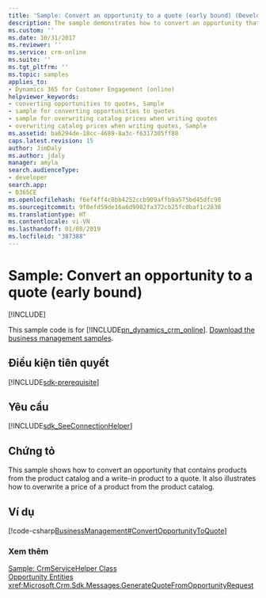 ```yaml
---
title: 'Sample: Convert an opportunity to a quote (early bound) (Developer Guide for Dynamics 365 for Customer Engagement) | MicrosoftDocs'
description: The sample demonstrates how to convert an opportunity that contains products from the product catalog and a write-in product to a quote.
ms.custom: ''
ms.date: 10/31/2017
ms.reviewer: ''
ms.service: crm-online
ms.suite: ''
ms.tgt_pltfrm: ''
ms.topic: samples
applies_to:
- Dynamics 365 for Customer Engagement (online)
helpviewer_keywords:
- converting opportunities to quotes, Sample
- sample for converting opportunities to quotes
- sample for overwriting catalog prices when writing quotes
- overwriting catalog prices when writing quotes, Sample
ms.assetid: ba6294de-18cc-4689-8a3c-f6317305ff88
caps.latest.revision: 15
author: JimDaly
ms.author: jdaly
manager: amyla
search.audienceType:
- developer
search.app:
- D365CE
ms.openlocfilehash: f6ef4ff4c8bb4252ccb909affb9a575bd45dfc90
ms.sourcegitcommit: 9f0efd59de16a6d9902fa372cb25fc0baf1c2838
ms.translationtype: HT
ms.contentlocale: vi-VN
ms.lasthandoff: 01/08/2019
ms.locfileid: "387388"
---
```

# <a name="sample-convert-an-opportunity-to-a-quote-early-bound"></a>Sample: Convert an opportunity to a quote (early bound)

[!INCLUDE[](../includes/cc_applies_to_update_9_0_0.md)]

This sample code is for [!INCLUDE[pn_dynamics_crm_online](../includes/pn-dynamics-crm-online.md)]. [Download the business management samples](https://code.msdn.microsoft.com/Business-Management-Samples-6a482e62).

## <a name="prerequisites"></a>Điều kiện tiên quyết
[!INCLUDE[sdk-prerequisite](../includes/sdk-prerequisite.md)]
   
## <a name="requirements"></a>Yêu cầu  
[!INCLUDE[sdk_SeeConnectionHelper](../includes/sdk-seeconnectionhelper.md)]
  
## <a name="demonstrates"></a>Chứng tỏ  
 This sample shows how to convert an opportunity that contains products from the product catalog and a write-in product to a quote. It also illustrates how to overwrite a price of a product from the product catalog.  
  
## <a name="example"></a>Ví dụ  
 [!code-csharp[BusinessManagement#ConvertOpportunityToQuote](../snippets/csharp/CRMV8/businessmanagement/cs/convertopportunitytoquote.cs#convertopportunitytoquote)]  
  
### <a name="see-also"></a>Xem thêm  
 [Sample: CrmServiceHelper Class](org-service/helper-code-serverconnection-class.md)   
 [Opportunity Entities](opportunity-entities.md)   
 <xref:Microsoft.Crm.Sdk.Messages.GenerateQuoteFromOpportunityRequest>
